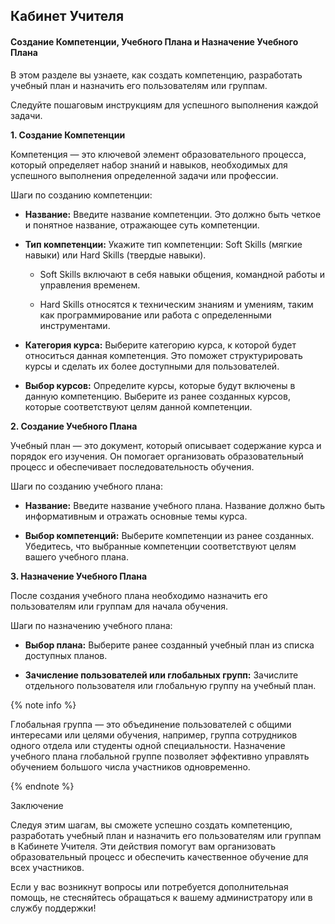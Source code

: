 ## Кабинет Учителя

#### Создание Компетенции, Учебного Плана и Назначение Учебного Плана

В этом разделе вы узнаете, как создать компетенцию, разработать учебный план и назначить его пользователям или группам. 

Следуйте пошаговым инструкциям для успешного выполнения каждой задачи.

**1. Создание Компетенции**

Компетенция — это ключевой элемент образовательного процесса, который определяет набор знаний и навыков, необходимых для успешного выполнения определенной задачи или профессии.

Шаги по созданию компетенции:

-  **Название:**  Введите название компетенции. Это должно быть четкое и понятное название, отражающее суть компетенции.

- **Тип компетенции:** Укажите тип компетенции: Soft Skills (мягкие навыки) или Hard Skills (твердые навыки).
  
  - Soft Skills включают в себя навыки общения, командной работы и управления временем.
  
  - Hard Skills относятся к техническим знаниям и умениям, таким как программирование или работа с определенными инструментами.

- **Категория курса:** Выберите категорию курса, к которой будет относиться данная компетенция. Это поможет структурировать курсы и сделать их более доступными для пользователей.

- **Выбор курсов:** Определите курсы, которые будут включены в данную компетенцию. Выберите из ранее созданных курсов, которые соответствуют целям данной компетенции.

**2. Создание Учебного Плана**

Учебный план — это документ, который описывает содержание курса и порядок его изучения. Он помогает организовать образовательный процесс и обеспечивает последовательность обучения.

Шаги по созданию учебного плана:

- **Название:** Введите название учебного плана. Название должно быть информативным и отражать основные темы курса.

- **Выбор компетенций:** Выберите компетенции из ранее созданных. Убедитесь, что выбранные компетенции соответствуют целям вашего учебного плана.

**3. Назначение Учебного Плана**

После создания учебного плана необходимо назначить его пользователям или группам для начала обучения.

Шаги по назначению учебного плана:

- **Выбор плана:** Выберите ранее созданный учебный план из списка доступных планов.

- **Зачисление пользователей или глобальных групп:** Зачислите отдельного пользователя или глобальную группу на учебный план.

{% note info %}

Глобальная группа — это объединение пользователей с общими интересами или целями обучения, например, группа сотрудников одного отдела или студенты одной специальности. Назначение учебного плана глобальной группе позволяет эффективно управлять обучением большого числа участников одновременно.

{% endnote %}

Заключение

Следуя этим шагам, вы сможете успешно создать компетенцию, разработать учебный план и назначить его пользователям или группам в Кабинете Учителя. Эти действия помогут вам организовать образовательный процесс и обеспечить качественное обучение для всех участников.

Если у вас возникнут вопросы или потребуется дополнительная помощь, не стесняйтесь обращаться к вашему администратору или в службу поддержки! 
